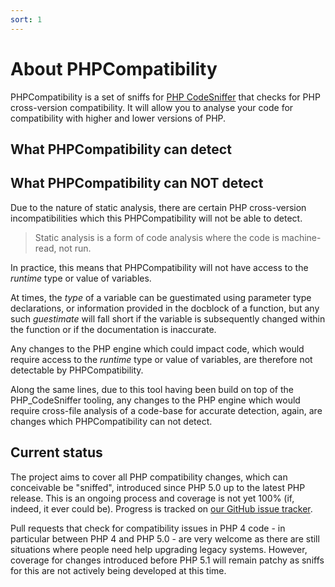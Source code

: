 ```yaml
---
sort: 1
---
```


# About PHPCompatibility

PHPCompatibility is a set of sniffs for [PHP CodeSniffer](https://github.com/squizlabs/PHP_CodeSniffer) that checks for PHP cross-version compatibility.
It will allow you to analyse your code for compatibility with higher and lower versions of PHP.

## What PHPCompatibility can detect





## What PHPCompatibility can NOT detect

Due to the nature of static analysis, there are certain PHP cross-version incompatibilities which this PHPCompatibility will not be able to detect.

> Static analysis is a form of code analysis where the code is machine-read, not run.

In practice, this means that PHPCompatibility will not have access to the _runtime_ type or value of variables.

At times, the _type_ of a variable can be guestimated using parameter type declarations, or information provided in the docblock of a function, but any such _guestimate_ will fall short if the variable is subsequently changed within the function or if the documentation is inaccurate.

Any changes to the PHP engine which could impact code, which would require access to the _runtime_ type or value of variables, are therefore not detectable by PHPCompatibility.

Along the same lines, due to this tool having been build on top of the PHP_CodeSniffer tooling, any changes to the PHP engine which would require cross-file analysis of a code-base for accurate detection, again, are changes which PHPCompatibility can not detect.


## Current status

The project aims to cover all PHP compatibility changes, which can conceivable be "sniffed", introduced since PHP 5.0 up to the latest PHP release. This is an ongoing process and coverage is not yet 100% (if, indeed, it ever could be). Progress is tracked on [our GitHub issue tracker](https://github.com/PHPCompatibility/PHPCompatibility/issues).

Pull requests that check for compatibility issues in PHP 4 code - in particular between PHP 4 and PHP 5.0 - are very welcome as there are still situations where people need help upgrading legacy systems. However, coverage for changes introduced before PHP 5.1 will remain patchy as sniffs for this are not actively being developed at this time.

